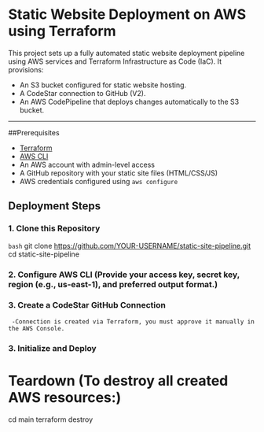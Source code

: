 # Static Website Deployment on AWS using Terraform

This project sets up a fully automated static website deployment pipeline using AWS services and Terraform Infrastructure as Code (IaC). It provisions:

- An S3 bucket configured for static website hosting.
- A CodeStar connection to GitHub (V2).
- An AWS CodePipeline that deploys changes automatically to the S3 bucket.

---

##Prerequisites

- [Terraform](https://developer.hashicorp.com/terraform/downloads)
- [AWS CLI](https://docs.aws.amazon.com/cli/latest/userguide/install-cliv2.html)
- An AWS account with admin-level access
- A GitHub repository with your static site files (HTML/CSS/JS)
- AWS credentials configured using `aws configure`

## Deployment Steps

### 1. Clone this Repository

```bash```
git clone https://github.com/YOUR-USERNAME/static-site-pipeline.git
cd static-site-pipeline


### 2. Configure AWS CLI (Provide your access key, secret key, region (e.g., us-east-1), and preferred output format.)
### 3. Create a CodeStar GitHub Connection
     -Connection is created via Terraform, you must approve it manually in the AWS Console.
### 3. Initialize and Deploy

# Teardown (To destroy all created AWS resources:)

cd main
terraform destroy
